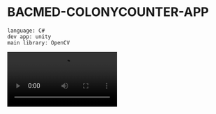 # BACMED-COLONYCOUNTER-APP
```
language: C#
dev app: unity
main library: OpenCV
```
<video src='demo.mp4' width=50%/>
link project: https://drive.google.com/drive/folders/1XlVnPWhxbrbvohH-xnvXVN4SZhhhKaeS?usp=sharing
```
import project from Unity
```
